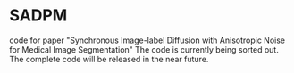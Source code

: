 # SADPM
code for paper "Synchronous Image-label Diffusion with Anisotropic Noise for Medical Image Segmentation"
The code is currently being sorted out. The complete code will be released in the near future.

